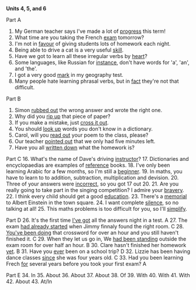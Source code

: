 **Units 4, 5, and 6**

Part A
1. My German teacher says I've made a lot of <u>progress</u> this term!
2. What time are you taking the French <u>exam</u> tomorrow?
3. I'm not in <u>favour</u> of giving students lots of homework each night.
4. Being able to drive a cat is a very useful <u>skill</u>.
5. Have we got to learn all these irregular verbs by <u>heart</u>?
6. Some languages, like Russian for <u>instance</u>, don't have words for 'a', 'an', and 'the'.
7. I got a very good <u>mark</u> in my geography test.
8. Many people hate learning phrasal verbs, but in <u>fact</u> they're not that difficult.

Part B
1. Simon <u>rubbed out</u> the wrong answer and wrote the right one.
10. Why did you <u>rip up</u> that piece of paper?
11. If you make a mistake, just <u>cross it out</u>.
12. You should <u>look up</u> words you don't know in a dictionary.
13. Carol, will you <u>read out</u> your poem to the class, please?
14. Our teacher <u>pointed out</u> that we only had five minutes left.
15. Have you all <u>written down</u> what the homework is?

Part C
16. What's the name of Dave's driving <u>instructor</u>?
17. Dictionaries and encyclopaedias are examples of <u>reference</u> books.
18. I've only been learning Arabic for a few months, so I'm still a <u>beginner</u>.
19. In maths, you have to learn to to addition, subtraction, multiplication and </u>devision</u>.
20. Three of your answers were <u>incorrect</u>, so you got 17 out 20.
21. Are you really going to take part in the singing competition? I admire your <u>bravery</u>.
22. I think every child should get a good <u>education</u>.
23. There's a <u>memorial</u> to Albert Einstein in the town square.
24. I want complete <u>silence</u>, so no talking at all!
25. This maths problems is too difficult for you, so I'll <u>simplify</u>.

Part D
26. It's the first time <u>I've got</u> all the answers night in a test. A
27. The exam <u>had already started</u> when Jimmy finnaly found the right room. C
28. <u>You've been doing</u> that crossword for over an hour and you still haven't finished it. C
29. When they let us go in, We <u>had been standing</u> outside the exam room for over half an hour. B
30. Clare hasn't finished her homework <u>yet</u>. B
31. Have you <u>ever</u> been on a school trip? D
32. Lizzie has been having dance classes <u>since</u> she was four years old. C
33. Had you been learning Frech <u>for</u> several years before you took your first exam? A

Part E
34. In
35. About
36. About
37. About
38. Of
39. With
40. With
41. With
42. About
43. At/In
